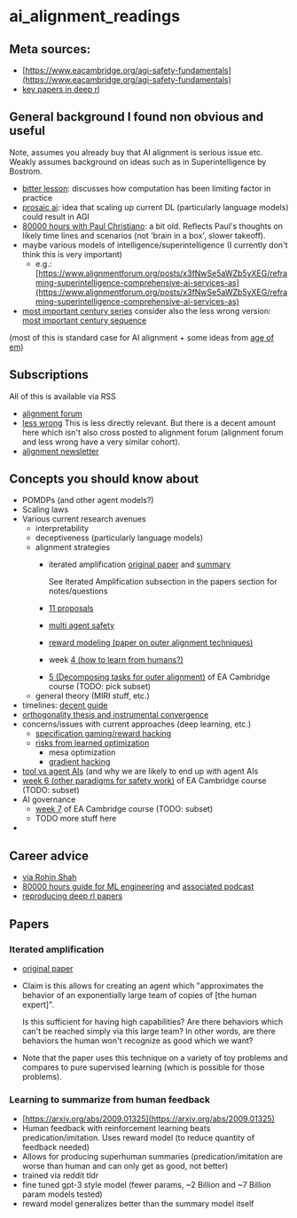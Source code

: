 # ai_alignment_readings

## Meta sources:
 - [https://www.eacambridge.org/agi-safety-fundamentals](https://www.eacambridge.org/agi-safety-fundamentals)
 - [key papers in deep rl](https://spinningup.openai.com/en/latest/spinningup/keypapers.html)

## General background I found non obvious and useful

Note, assumes you already buy that AI alignment is serious issue etc. Weakly assumes background on ideas
such as in Superintelligence by Bostrom.

 - [bitter lesson](http://www.incompleteideas.net/IncIdeas/BitterLesson.html):
   discusses how computation has been limiting factor in practice
 - [prosaic ai](https://ai-alignment.com/prosaic-ai-control-b959644d79c2): idea
   that scaling up current DL (particularly language models) could result in AGI
 - [80000 hours with Paul Christiano](https://80000hours.org/podcast/episodes/paul-christiano-ai-alignment-solutions/): 
   a bit old. Reflects Paul's thoughts on likely time lines and scenarios (not 'brain in a box', slower takeoff). 
 - maybe various models of intelligence/superintelligence (I currently don't think this is very important)
   - e.g.: [https://www.alignmentforum.org/posts/x3fNwSe5aWZb5yXEG/reframing-superintelligence-comprehensive-ai-services-as](https://www.alignmentforum.org/posts/x3fNwSe5aWZb5yXEG/reframing-superintelligence-comprehensive-ai-services-as)
 - [most important century series](https://www.cold-takes.com/roadmap-for-the-most-important-century-series/#our-wildly-important-era) 
 consider also the less wrong version: [most important century sequence](https://www.lesswrong.com/s/yYxggfHYRrqnJXuRx)

 (most of this is standard case for AI alignment + some ideas from [age of em](https://en.wikipedia.org/wiki/The_Age_of_Em))

## Subscriptions

All of this is available via RSS

 - [alignment forum](https://www.alignmentforum.org/)
 - [less wrong](https://www.lesswrong.com/) This is less directly relevant. But there is a decent amount here which isn't also cross posted
   to alignment forum (alignment forum and less wrong have a very similar cohort).
 - [alignment newsletter](https://rohinshah.com/alignment-newsletter/)

## Concepts you should know about
 - POMDPs (and other agent models?)
 - Scaling laws
 - Various current research avenues
   - interpretability
   - deceptiveness (particularly language models)
   - alignment strategies
     - iterated amplification [original paper](https://arxiv.org/abs/1810.08575) and 
       [summary](https://ai-alignment.com/iterated-distillation-and-amplification-157debfd1616)

       See Iterated Amplification subsection in the papers section for notes/questions
     - [11 proposals](https://www.alignmentforum.org/posts/fRsjBseRuvRhMPPE5/an-overview-of-11-proposals-for-building-safe-advanced-ai)
     - [multi agent safety](https://www.alignmentforum.org/posts/BXMCgpktdiawT3K5v/multi-agent-safety)
     - [reward modeling (paper on outer alignment techniques)](https://arxiv.org/pdf/1811.07871)
     - week [4 (how to learn from humans?)](https://www.eacambridge.org/agi-week-4) 
     + [5 (Decomposing tasks for outer alignment)](https://www.eacambridge.org/agi-week-5) of EA Cambridge course (TODO: pick subset)
   - general theory (MIRI stuff, etc.)
 - timelines: [decent guide](https://www.cold-takes.com/where-ai-forecasting-stands-today/)
 - [orthogonality thesis and instrumental convergence](https://www.nickbostrom.com/superintelligentwill.pdf)
 - concerns/issues with current approaches (deep learning, etc.)
   - [specification gaming/reward hacking](https://deepmindsafetyresearch.medium.com/specification-gaming-the-flip-side-of-ai-ingenuity-c85bdb0deeb4)
   - [risks from learned optimization](https://www.lesswrong.com/s/r9tYkB2a8Fp4DN8yB)
     - mesa optimization
     - [gradient hacking](https://www.lesswrong.com/posts/uXH4r6MmKPedk8rMA/gradient-hacking)
 - [tool vs agent AIs](https://www.gwern.net/Tool-AI) (and why we are likely to end up with agent AIs
 - [week 6 (other paradigms for safety work)](https://www.eacambridge.org/agi-week-6) of EA Cambridge course (TODO: subset)
 - AI governance
   - [week 7](https://www.eacambridge.org/agi-week-7) of EA Cambridge course (TODO: subset)
   - TODO more stuff here
 - 

## Career advice
 - [via Rohin Shah](https://rohinshah.com/faq-career-advice-for-ai-alignment-researchers/)
 - [80000 hours guide for ML engineering](https://80000hours.org/articles/ml-engineering-career-transition-guide/) and
    [associated podcast](https://80000hours.org/podcast/episodes/olsson-and-ziegler-ml-engineering-and-safety/)
 - [reproducing deep rl papers](http://amid.fish/reproducing-deep-rl)

## Papers

### Iterated amplification
 - [original paper](https://arxiv.org/abs/1810.08575)
 - Claim is this allows for creating an agent which "approximates the behavior
   of an exponentially large team of copies of [the human expert]". 

   Is this sufficient for having high capabilities? Are there behaviors which
   can't be reached simply via this large team?  In other words, are there
   behaviors the human won't recognize as good which we want?

 - Note that the paper uses this technique on a variety of toy problems and
   compares to pure supervised learning (which is possible for those problems).

### Learning to summarize from human feedback
 - [https://arxiv.org/abs/2009.01325](https://arxiv.org/abs/2009.01325)
 - Human feedback with reinforcement learning beats predication/imitation. Uses
   reward model (to reduce quantity of feedback needed)
 - Allows for producing superhuman summaries (predication/imitation are worse
   than human and can only get as good, not better)
 - trained via reddit tldr
 - fine tuned gpt-3 style model (fewer params, ~2 Billion and ~7 Billion param models tested)
 - reward model generalizes better than the summary model itself

